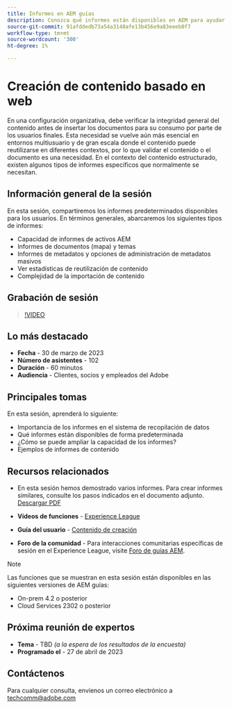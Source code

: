 ```yaml
---
title: Informes en AEM guías
description: Conozca qué informes están disponibles en AEM para ayudar a los usuarios a mejorar la calidad del contenido.
source-git-commit: 91afddedb73a54a3148afe13b456e9a83eeeb0f7
workflow-type: tm+mt
source-wordcount: '300'
ht-degree: 1%

---
```


# Creación de contenido basado en web

En una configuración organizativa, debe verificar la integridad general del contenido antes de insertar los documentos para su consumo por parte de los usuarios finales. Esta necesidad se vuelve aún más esencial en entornos multiusuario y de gran escala donde el contenido puede reutilizarse en diferentes contextos, por lo que validar el contenido o el documento es una necesidad. En el contexto del contenido estructurado, existen algunos tipos de informes específicos que normalmente se necesitan.


## Información general de la sesión

En esta sesión, compartiremos los informes predeterminados disponibles para los usuarios. En términos generales, abarcaremos los siguientes tipos de informes:
- Capacidad de informes de activos AEM
- Informes de documentos (mapa) y temas
- Informes de metadatos y opciones de administración de metadatos masivos
- Ver estadísticas de reutilización de contenido
- Complejidad de la importación de contenido


## Grabación de sesión

>[!VIDEO](https://video.tv.adobe.com/v/3417529/guides--reporting-reporting?quality=12&learn=on)


## Lo más destacado

- **Fecha** - 30 de marzo de 2023
- **Número de asistentes** - 102
- **Duración** - 60 minutos
- **Audiencia** - Clientes, socios y empleados del Adobe


## Principales tomas

En esta sesión, aprenderá lo siguiente:
- Importancia de los informes en el sistema de recopilación de datos
- Qué informes están disponibles de forma predeterminada
- ¿Cómo se puede ampliar la capacidad de los informes?
- Ejemplos de informes de contenido


## Recursos relacionados

- En esta sesión hemos demostrado varios informes. Para crear informes similares, consulte los pasos indicados en el documento adjunto. [Descargar PDF](./assets/aem-guides-expert-session-reports-documentation.pdf)

- **Vídeos de funciones** -  [Experience League](https://experienceleague.adobe.com/docs/experience-manager-guides-learn/videos/output-generation/working-with-reports.html?lang=en)

- **Guía del usuario** - [Contenido de creación](https://help.adobe.com/en_US/xml-documentation-for-adobe-experience-manager/index.html#t=DXML-master-map%2Freports-intro.html)

- **Foro de la comunidad** - Para interacciones comunitarias específicas de sesión en el Experience League, visite  [Foro de guías AEM](https://experienceleaguecommunities.adobe.com/t5/experience-manager-guides/bd-p/xml-documentation-discussions).

>[!NOTE]
>
> Las funciones que se muestran en esta sesión están disponibles en las siguientes versiones de AEM guías:
> - On-prem 4.2 o posterior
> - Cloud Services 2302 o posterior



## Próxima reunión de expertos

- **Tema** - TBD *(a la espera de los resultados de la encuesta)*
- **Programado el** - 27 de abril de 2023


## Contáctenos

Para cualquier consulta, envíenos un correo electrónico a <techcomm@adobe.com>
